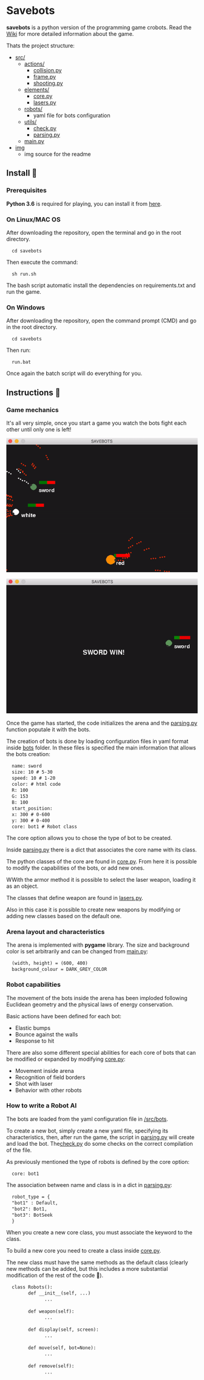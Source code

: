 # Savebots

**savebots** is a python version of the programming game crobots.
Read the [Wiki](https://en.wikipedia.org/wiki/Crobots) for more detailed information about the game.

Thats the project structure:
* [src/](#/src)
   * [actions/](#src/actions)
      * [collision.py](#src/actions/collision.py)
      * [frame.py](#src/actions/frame.py)
      * [shooting.py](#src/actions/shooting.py)
   * [elements/](#src/elements)
      * [core.py](#src/core.py)
      * [lasers.py](#src/lasers.py)
   * [robots/](#src/robots)
      * yaml file for bots configuration
   * [utils/](#src/utils)
      * [check.py](#src/utils/check.py)
      * [parsing.py](#src/utils/parsing.py)
   * [main.py](#src/main.py)
* [img](#/img)
   * img source for the readme



## Install 🚀

### Prerequisites

**Python 3.6** is required for playing, you can install it from [here](https://www.python.org/downloads/).

### On Linux/MAC OS

After downloading the repository, open the terminal and go in the root directory.

      cd savebots

Then execute the command:

      sh run.sh

The bash script automatic install the dependencies on requirements.txt and run the game.

### On Windows

After downloading the repository, open the command prompt (CMD) and go in the root directory.

      cd savebots

Then run:

      run.bat

Once again the batch script will do everything for you.


## Instructions 🤖

### Game mechanics

It's all very simple, once you start a game you watch the bots fight each other until only one is left!

![gif](img/gm.gif)

![gif](img/win.gif)

Once the game has started, the code initializes the arena and the [parsing.py](#src/utils/parsing.py) function poputale it with the bots.

The creation of bots is done by loading configuration files in yaml format inside [bots](#src/bots) folder. In these files is specified the main information that allows the bots creation:

      name: sword
      size: 10 # 5-30
      speed: 10 # 1-20
      color: # html code
      R: 100
      G: 153
      B: 100
      start_position: 
      x: 300 # 0-600
      y: 300 # 0-400
      core: bot1 # Robot class

The core option allows you to chose the type of bot to be created.

Inside [parsing.py](#src/utils/parsing.py) there is a dict that associates the core name with its class.

The python classes of the core are found in [core.py](#src/elements/core.py).
From here it is possible to modify the capabilities of the bots, or add new ones.

WWith the armor method it is possible to select the laser weapon, loading it as an object.

The classes that define weapon are found in [lasers.py](#src/elements/lasers.py).

Also in this case it is possible to create new weapons by modifying or adding new classes based on the default one.



### Arena layout and characteristics

The arena is implemented with **pygame** library.
The size and background color is set arbitrarily and can be changed from [main.py](#src/main.py):

      (width, height) = (600, 400)
      background_colour = DARK_GREY_COLOR


### Robot capabilities

The movement of the bots inside the arena has been imploded following Euclidean geometry and the physical laws of energy conservation.

Basic actions have been defined for each bot:
- Elastic bumps
- Bounce against the walls
- Response to hit

There are also some different special abilities for each core of bots that can be modified or expanded by modifying [core.py](#src/elements/core.py):

- Movement inside arena
- Recognition of field borders
- Shot with laser
- Behavior with other robots


### How to write a Robot AI

The bots are loaded from the yaml configuration file in [/src/bots](#src/bots).

To create a new bot, simply create a new yaml file, specifying its characteristics, then, after run the game, the script in [parsing.py](#src/utils/parsing.py) will create and load the bot. The[check.py](#src/utils/check.py) do some checks on the correct compilation of the file.

As previously mentioned the type of robots is defined by the core option:

      core: bot1

The association between name and class is in a dict in [parsing.py](#src/utils/parsing.py):

      robot_type = {
      "bot1" : Default,
      "bot2": Bot1,
      "bot3": BotSeek
      }

When you create a new core class, you must associate the keyword to the class.

To build a new core you need to create a class
inside [core.py](#src/elements/core.py).

The new class must have the same methods as the default class (clearly new methods can be added, but this includes a more substantial modification of the rest of the code 😬).

      class Robots():
            def __init__(self, ...)
                  ...

            def weapon(self):
                  ...

            def display(self, screen):
                  ...

            def move(self, bot=None):
                  ...

            def remove(self):
                  ...

